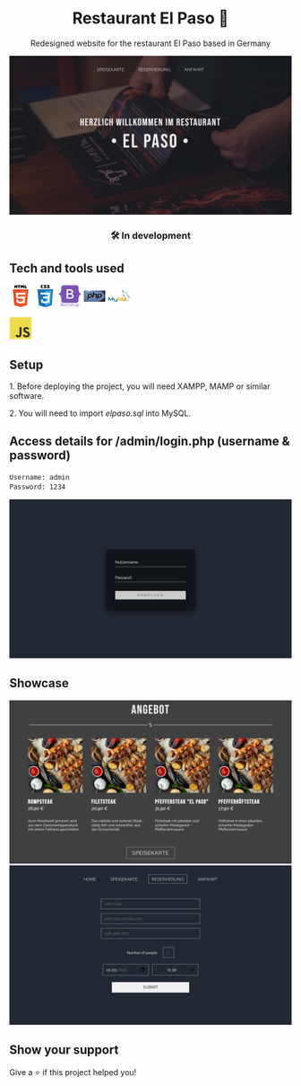 <h1 align="center">Restaurant El Paso 🍴</h1>
<p align="center">Redesigned website for the restaurant El Paso based in Germany<p>

![image](/img/screen_home.png)

<h3 align="center">🛠️ In development</h3>


## Tech and tools used
<p align="left">
<img src="https://raw.githubusercontent.com/devicons/devicon/master/icons/html5/html5-original-wordmark.svg" alt="html5" width="40" height="40"/>
<img src="https://raw.githubusercontent.com/devicons/devicon/master/icons/css3/css3-original-wordmark.svg" alt="css3" width="40" height="40"/>
<img src="https://raw.githubusercontent.com/devicons/devicon/master/icons/bootstrap/bootstrap-plain-wordmark.svg" alt="bootstrap" width="40" height="40"/>
<img src="https://raw.githubusercontent.com/devicons/devicon/master/icons/php/php-original.svg" alt="php" width="40" height="40"/>
<img src="https://raw.githubusercontent.com/devicons/devicon/master/icons/mysql/mysql-original-wordmark.svg" alt="mysql" width="40" height="40"/> </p>
<img src="https://raw.githubusercontent.com/devicons/devicon/master/icons/javascript/javascript-original.svg" alt="javascript" width="40" height="40"/>


## Setup
<p align="left">1. Before deploying the project, you will need XAMPP, MAMP or similar software.</p>
<p align="left">2. You will need to import <i>elpaso.sql</i> into MySQL.</p>


## Access details for /admin/login.php (username & password)
```sh
Username: admin
Password: 1234
```
![image](/img/screen_login.png)


## Showcase
![image](/img/show2.png)
![image](/img/show3.png)


## Show your support
Give a ⭐️ if this project helped you!
